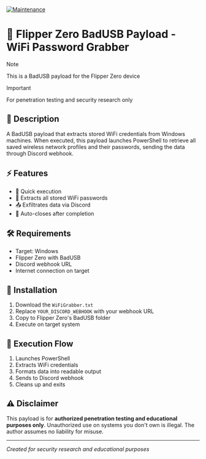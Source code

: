 [![Maintenance](https://img.shields.io/badge/Maintained%3F-yes-green.svg)](#)

# 🔑 Flipper Zero BadUSB Payload - WiFi Password Grabber

> [!NOTE]  
> This is a BadUSB payload for the Flipper Zero device

> [!IMPORTANT]  
> For penetration testing and security research only

## 📝 Description

A BadUSB payload that extracts stored WiFi credentials from Windows machines. When executed, this payload launches PowerShell to retrieve all saved wireless network profiles and their passwords, sending the data through Discord webhook.

## ⚡ Features

- 🔄 Quick execution
- 🔑 Extracts all stored WiFi passwords
- 📤 Exfiltrates data via Discord
- 💨 Auto-closes after completion

## 🛠️ Requirements

- Target: Windows
- Flipper Zero with BadUSB
- Discord webhook URL
- Internet connection on target

## 📲 Installation

1. Download the `WiFiGrabber.txt`
2. Replace `YOUR_DISCORD_WEBHOOK` with your webhook URL
3. Copy to Flipper Zero's BadUSB folder
4. Execute on target system

## 🎯 Execution Flow

1. Launches PowerShell
2. Extracts WiFi credentials
3. Formats data into readable output
4. Sends to Discord webhook
5. Cleans up and exits

## ⚠️ Disclaimer

This payload is for **authorized penetration testing and educational purposes only**. Unauthorized use on systems you don't own is illegal. The author assumes no liability for misuse.

---
*Created for security research and educational purposes* 
